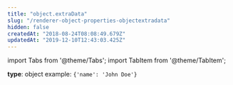 ```yaml
---
title: "object.extraData"
slug: "/renderer-object-properties-objectextradata"
hidden: false
createdAt: "2018-08-24T08:08:49.679Z"
updatedAt: "2019-12-10T12:43:03.425Z"
---
```


import Tabs from '@theme/Tabs';
import TabItem from '@theme/TabItem';

**type**: object
example: `{'name': 'John Doe'}`
